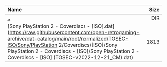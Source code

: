 |Name|Size|
|:---|---:|
|[..](../index.html)|DIR|
|[Sony PlayStation 2 - Coverdiscs - [ISO].dat](https://raw.githubusercontent.com/open-retrogaming-archive/dat-catalog/main/root/normalized/TOSEC-ISO/Sony/PlayStation 2/Coverdiscs/[ISO]/Sony PlayStation 2 - Coverdiscs - [ISO]/Sony PlayStation 2 - Coverdiscs - [ISO] (TOSEC-v2022-12-21_CM).dat)|1813|
